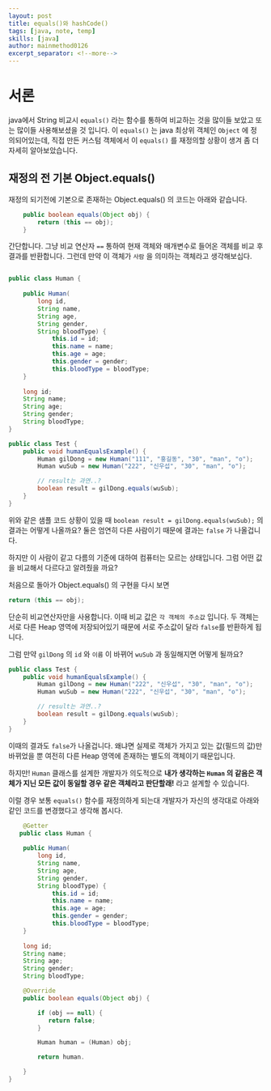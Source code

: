 ```yaml
---
layout: post
title: equals()와 hashCode()
tags: [java, note, temp]
skills: [java]
author: mainmethod0126
excerpt_separator: <!--more-->
---
```


# 서론

java에서 String 비교시 `equals()` 라는 함수를 통하여 비교하는 것을 많이들 보았고 또는 많이들 사용해보셨을 것 입니다.
이 `equals()` 는 java 최상위 객체인 `Object` 에 정의되어있는데, 직접 만든 커스텀 객체에서 이 `equals()` 를 재정의할 상황이 생겨 좀 더 자세히 알아보았습니다.

<!--more-->

## 재정의 전 기본 Object.equals()

재정의 되기전에 기본으로 존재하는 Object.equals() 의 코드는 아래와 같습니다.

```java
    public boolean equals(Object obj) {
        return (this == obj);
    }
```

간단합니다. 그냥 비교 연산자 `==` 통하여 현재 객체와 매개변수로 들어온 객체를 비교 후 결과를 반환합니다.
그런데 만약 이 객체가 `사람` 을 의미하는 객체라고 생각해보십다.

```java

public class Human {
    
    public Human(        
        long id,
        String name,
        String age,
        String gender,
        String bloodType) {
            this.id = id;
            this.name = name;
            this.age = age;
            this.gender = gender;
            this.bloodType = bloodType;
    }
    
    long id;
    String name;
    String age;
    String gender;
    String bloodType;
}

public class Test {
    public void humanEqualsExample() {
        Human gilDong = new Human("111", "홍길동", "30", "man", "o");
        Human wuSub = new Human("222", "신우섭", "30", "man", "o");

        // result는 과연..?
        boolean result = gilDong.equals(wuSub);
    }
}
```

위와 같은 샘플 코드 상황이 있을 때 `boolean result = gilDong.equals(wuSub);` 의 결과는 어떻게 나올까요?
둘은 엄연히 다른 사람이기 때문에 결과는 `false` 가 나올겁니다.

하지만 이 사람이 같고 다름의 기준에 대하여 컴퓨터는 모르는 상태입니다.
그럼 어떤 값을 비교해서 다르다고 알려줬을 까요?

처음으로 돌아가 Object.equals() 의 구현을 다시 보면

```java
return (this == obj);
```

단순히 비교연산자만을 사용합니다.
이때 비교 값은 `각 객체의 주소값` 입니다.
두 객체는 서로 다른 Heap 영역에 저장되어있기 때문에 서로 주소값이 달라 `false`를 반환하게 됩니다.

그럼 만약 `gilDong` 의 `id` 와 `이름` 이 바뀌어 `wuSub` 과 동일해지면 어떻게 될까요?

```java
public class Test {
    public void humanEqualsExample() {
        Human gilDong = new Human("222", "신우섭", "30", "man", "o");
        Human wuSub = new Human("222", "신우섭", "30", "man", "o");

        // result는 과연..?
        boolean result = gilDong.equals(wuSub);
    }
}
```

이때의 결과도 `false`가 나올겁니다. 왜냐면 실제로 객체가 가지고 있는 값(필드의 값)만 바뀌었을 뿐 여전히 다른 Heap 영역에 존재하는 별도의 객체이기 때문입니다.

하지만! `Human` 클래스를 설계한 개발자가 의도적으로 **내가 생각하는 `Human` 의 같음은 객체가 지닌 모든 값이 동일할 경우 같은 객체라고 판단할래!** 라고 설계할 수 있습니다.

이럴 경우 보통 `equals()` 함수를 재정의하게 되는대 개발자가 자신의 생각대로 아래와 같인 코드를 변경했다고 생각해 봅시다.


```java
    @Getter
   public class Human {
    
    public Human(        
        long id,
        String name,
        String age,
        String gender,
        String bloodType) {
            this.id = id;
            this.name = name;
            this.age = age;
            this.gender = gender;
            this.bloodType = bloodType;
    }
    
    long id;
    String name;
    String age;
    String gender;
    String bloodType;

    @Override
    public boolean equals(Object obj) {

        if (obj == null) {
           return false;
        }

        Human human = (Human) obj;

        return human.

    }
}
    

```